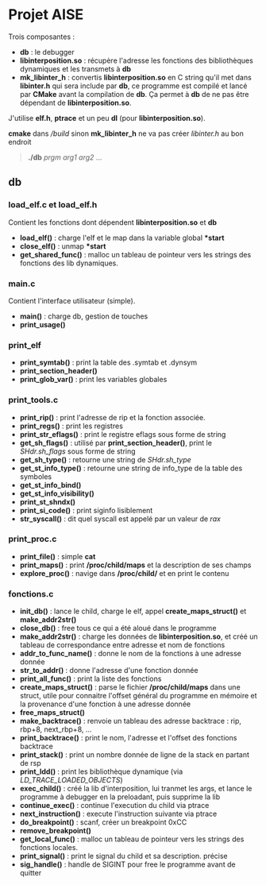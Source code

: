 # Projet AISE

Trois composantes : 
 - **db** : le debugger
 - **libinterposition.so** : récupère l'adresse les fonctions des bibliothèques dynamiques et les transmets à **db**
 - **mk_libinter_h** : convertis **libinterposition.so** en C string qu'il met dans **libinter.h** qui sera include par **db**, ce programme est compilé et lancé par **CMake** avant la compilation de **db**. Ça permet à **db** de ne pas être dépendant de **libinterposition.so**.

J'utilise **elf.h**, **ptrace** et un peu **dl** (pour **libinterposition.so**).

**cmake** dans */build* sinon **mk_libinter_h** ne va pas créer *libinter.h* au bon endroit
> **./db** *prgm* *arg1* *arg2* ...

## **db**

### **load_elf.c** et **load_elf.h**
Contient les fonctions dont dépendent **libinterposition.so** et **db**
 - **load_elf()** : charge l'elf et le map dans la variable global **\*start**
 - **close_elf()** : unmap **\*start**
 - **get_shared_func()** : malloc un tableau de pointeur vers les strings des fonctions des lib dynamiques.

### **main.c**
Contient l'interface utilisateur (simple).
 - **main()** : charge db, gestion de touches
 - **print_usage()**

### **print_elf**
 - **print_symtab()** : print la table des .symtab et .dynsym
 - **print_section_header()**
 - **print_glob_var()** : print les variables globales

### **print_tools.c**
 - **print_rip()** : print l'adresse de rip et la fonction associée.
 - **print_regs()** : print les registres
 - **print_str_eflags()** : print le registre eflags sous forme de string
 - **get_sh_flags()** : utilisé par **print_section_header()**, print le *SHdr.sh_flags* sous forme de string
 - **get_sh_type()** : retourne une string de *SHdr.sh_type*
 - **get_st_info_type()** : retourne une string de info_type de la table des symboles
 - **get_st_info_bind()**
 - **get_st_info_visibility()**
 - **print_st_shndx()**
 - **print_si_code()** : print siginfo lisiblement
 - **str_syscall()** : dit quel syscall est appelé par un valeur de *rax*

### **print_proc.c**
 - **print_file()** : simple **cat**
 - **print_maps()** : print **/proc/child/maps** et la description de ses champs
 - **explore_proc()** : navige dans **/proc/child/** et en print le contenu

### **fonctions.c**
 - **init_db()** : lance le child, charge le elf, appel **create_maps_struct()** et **make_addr2str()**
 - **close_db()** : free tous ce qui a été aloué dans le programme
 - **make_addr2str()** : charge les données de **libinterposition.so**, et créé un tableau de correspondance entre adresse et nom de fonctions
 - **addr_to_func_name()** : donne le nom de la fonctions à une adresse donnée
 - **str_to_addr()** : donne l'adresse d'une fonction donnée
 - **print_all_func()** : print la liste des fonctions
 - **create_maps_struct()** : parse le fichier **/proc/child/maps** dans une struct, utile pour connaitre l'offset général du programme en mémoire et la provenance d'une fonction à une adresse donnée
 - **free_maps_struct()**
 - **make_backtrace()** : renvoie un tableau des adresse backtrace : rip, rbp+8, next_rbp+8, ...
 - **print_backtrace()** : print le nom, l'adresse et l'offset des fonctions backtrace
 - **print_stack()** : print un nombre donnée de ligne de la stack en partant de rsp
 - **print_ldd()** : print les bibliothèque dynamique (via *LD_TRACE_LOADED_OBJECTS*)
 - **exec_child()** : créé la lib d'interposition, lui tranmet les args, et lance le programme à debugger en la preloadant, puis supprime la lib
 - **continue_exec()** : continue l'execution du child via ptrace
 - **next_instruction()** : execute l'instruction suivante via ptrace
 - **do_breakpoint()** : scanf, créer un breakpoint 0xCC
 - **remove_breakpoint()**
 - **get_local_func()** : malloc un tableau de pointeur vers les strings des fonctions locales.
 - **print_signal()** : print le signal du child et sa description. précise
 - **sig_handle()** : handle de SIGINT pour free le programme avant de quitter
